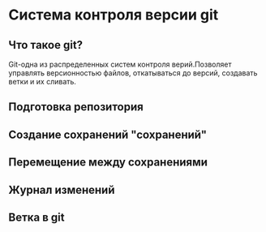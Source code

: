 # Система контроля версии git

## Что такое git?
Git-одна из распределенных систем контроля верий.Позволяет управлять версионностью файлов, откатываться до версий, создавать ветки и их сливать.

## Подготовка репозитория

## Создание сохранений "сохранений"

## Перемещение между сохранениями 

## Журнал изменений 

## Ветка в git